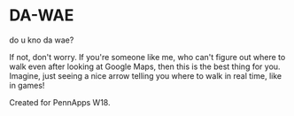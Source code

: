 # DA-WAE
do u kno da wae?

If not, don't worry. If you're someone like me, who can't figure out where to walk even after looking at Google Maps, then this is the best thing for you. Imagine, just seeing a nice arrow telling you where to walk in real time, like in games!


Created for PennApps W18.

